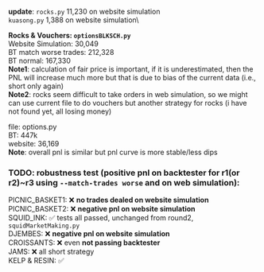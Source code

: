 **update**: `rocks.py` 11,230 on website simulation\
            `kuasong.py` 1,388 on website simulation\

**Rocks & Vouchers: `optionsBLKSCH.py`**\
Website Simulation: 30,049\
BT match worse trades: 212,328\
BT normal: 167,330\
**Note1**: calculation of fair price is important, if it is underestimated, then the PNL will increase much more but that is due to bias of the current data (i.e., short only again)\
**Note2**: rocks seem difficult to take orders in web simulation, so we might can use current file to do vouchers but another strategy for rocks (i have not found yet, all losing money)

file: options.py\
BT: 447k\
website: 36,169\
**Note**: overall pnl is similar but pnl curve is more stable/less dips

### TODO: robustness test (positive pnl on backtester for r1(or r2)~r3 using `--match-trades worse` and on web simulation):

PICNIC_BASKET1: ❌ **no trades dealed on website simulation**\
PICNIC_BASKET2: ❌ **negative pnl on website simulation**\
SQUID_INK: ✅ tests all passed, unchanged from round2, `squidMarketMaking.py` \
DJEMBES: ❌ **negative pnl on website simulation** \
CROISSANTS: ❌ even **not passing backtester** \
JAMS: ❌ all short strategy\
KELP & RESIN: ✅
